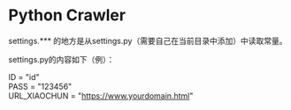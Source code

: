# Python Crawler

settings.*** 的地方是从settings.py（需要自己在当前目录中添加）中读取常量。

settings.py的内容如下（例）：

ID = "id"  
PASS = "123456"  
URL_XIAOCHUN = "https://www.yourdomain.html"

